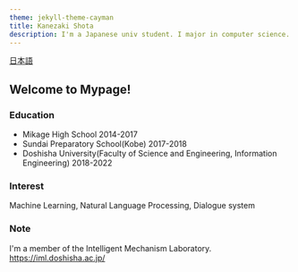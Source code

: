 ```yaml
---
theme: jekyll-theme-cayman
title: Kanezaki Shota
description: I'm a Japanese univ student. I major in computer science.
---
```

<a href="/japanese">日本語</a>
## Welcome to Mypage!
### Education
- Mikage High School 2014-2017
- Sundai Preparatory School(Kobe) 2017-2018
- Doshisha University(Faculty of Science and Engineering, Information Engineering) 2018-2022

### Interest
Machine Learning, Natural Language Processing, Dialogue system

### Note
I'm a member of the Intelligent Mechanism Laboratory.  
https://iml.doshisha.ac.jp/
